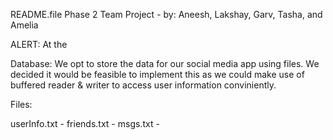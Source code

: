 README.file Phase 2 Team Project - by: Aneesh, Lakshay, Garv, Tasha, and Amelia

ALERT: At the 

Database: We opt to store the data for our social media app using files. We decided it would be feasible to implement this as we could make use of buffered reader & writer to access user information conviniently.

Files:

userInfo.txt - 
friends.txt - 
msgs.txt - 
